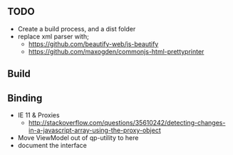 ## TODO

- Create a build process, and a dist folder
- replace xml parser with;
  - https://github.com/beautify-web/js-beautify
  - https://github.com/maxogden/commonjs-html-prettyprinter

## Build

## Binding

- IE 11 & Proxies
  - http://stackoverflow.com/questions/35610242/detecting-changes-in-a-javascript-array-using-the-proxy-object
- Move ViewModel out of qp-utility to here
- document the interface
